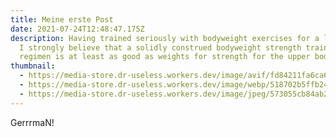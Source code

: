 ```yaml
---
title: Meine erste Post
date: 2021-07-24T12:48:47.175Z
description: Having trained seriously with bodyweight exercises for a long time,
  I strongly believe that a solidly construed bodyweight strength training
  regimen is at least as good as weights for strength for the upper body.
thumbnail:
  - https://media-store.dr-useless.workers.dev/image/avif/fd84211fa6ca66ebd63216cd593615ea984701509ad9bda8ea2985158002201c
  - https://media-store.dr-useless.workers.dev/image/webp/518702b5ffb24708cd5a6b657ef73d90392df0bd493a4a097d44109f1364ec09
  - https://media-store.dr-useless.workers.dev/image/jpeg/573055cb84ab22846d83b8a9864c80e57e98dd4b065e4fc9a42f39c9137c2f85
---
```

GerrrmaN!